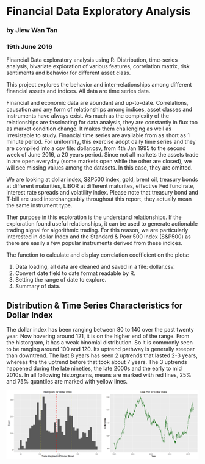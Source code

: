 # Financial Data Exploratory Analysis

### by Jiew Wan Tan
### 19th June 2016

Financial Data exploratory analysis using R: Distribution, time-series analysis, bivariate exploration of various features, correlation matrix, risk sentiments and behavior for different asset class.

This project explores the behavior and inter-relationships among different financial assets and indices. All data are time series data.

Financial and economic data are abundant and up-to-date. Correlations, causation and any form of relationships among indices, asset classes and instruments have always exist. As much as the complexity of the relationships are fascinating for data analysis, they are constantly in flux too as market condition change. It makes them challenging as well as irresistable to study. Financial time series are available from as short as 1 minute period. For uniformity, this exercise adopt daily time series and they are compiled into a csv file: dollar.csv, from 4th Jan 1995 to the second week of June 2016, a 20 years period. Since not all markets the assets trade in are open everyday (some markets open while the other are closed), we will see missing values among the datasets. In this case, they are omitted.

We are looking at dollar index, S&P500 index, gold, brent oil, treasury bonds at different maturities, LIBOR at different maturites, effective Fed fund rate, interest rate spreads and volatility index. Please note that treasury bond and T-bill are used interchangeably throughout this report, they actually mean the same instrument type.

Ther purpose in this exploration is the understand relationships. If the exploration found useful relationships, it can be used to generate actionable trading signal for algorithmic trading. For this reason, we are particularly interested in dollar Index and the Standard & Poor 500 index (S&P500) as there are easily a few popular instruments derived from these indices.

The function to calculate and display correlation coefficient on the plots: 

1. Data loading, all data are cleaned and saved in a file: dollar.csv. 
2. Convert date field to date format readable by R. 
3. Setting the range of date to explore. 
4. Summary of data. 

## Distribution & Time Series Characteristics for Dollar Index
The dollar index has been ranging between 80 to 140 over the past twenty year. Now hovering around 121, it is on the higher end of the range. From the historgram, it has a weak binomial distribution. So it is commonly seen to be ranging around 100 and 120. Its uptrend pathway is generally steeper than downtrend. The last 8 years has seen 2 uptrends that lasted 2-3 years, whereas the the uptrend before that took about 7 years. The 3 uptrends happened during the late nineties, the late 2000s and the early to mid 2010s. 
In all following historgrams, means are marked with red lines, 25% and 75% quantiles are marked with yellow lines. 

[image1]: https://github.com/jiewwantan/FinancialDataExploratoryAnalysis/blob/master/dollar_index.png "Distribution & Time Series Characteristics for Dollar Index"
![Distribution & Time Series Characteristics for Dollar Index][image1]
